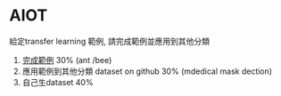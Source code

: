 # AIOT
給定transfer learning 範例, 請完成範例並應用到其他分類
1. [完成範例](https://github.com/chang001124/AIOT/blob/master/code/HW5_ant_and_bee.ipynb) 30% (ant /bee)
2. 應用範例到其他分類 dataset on github 30% (mdedical mask dection)
3. 自己生dataset 40% 
